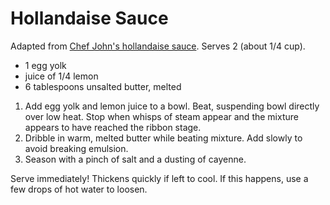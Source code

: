 # Hollandaise Sauce

Adapted from [Chef John's hollandaise sauce](http://foodwishes.blogspot.com/2007/03/hollandaise-101-can-sauce-really-sense.html). Serves 2 (about 1/4 cup).

- 1 egg yolk
- juice of 1/4 lemon
- 6 tablespoons unsalted butter, melted

1. Add egg yolk and lemon juice to a bowl. Beat, suspending bowl directly over low heat. Stop when whisps of steam appear and the mixture appears to have reached the ribbon stage.
2. Dribble in warm, melted butter while beating mixture. Add slowly to avoid breaking emulsion.
3. Season with a pinch of salt and a dusting of cayenne.

Serve immediately! Thickens quickly if left to cool. If this happens, use a few drops of hot water to loosen.
